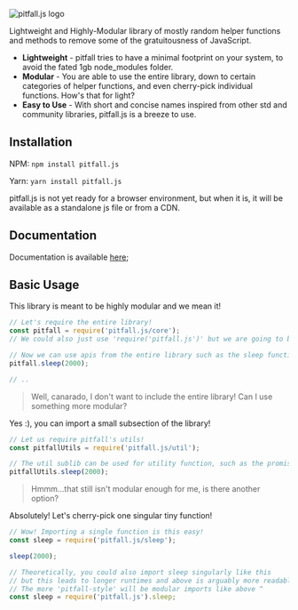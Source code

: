 ![pitfall.js logo](https://imgur.com/eqMsOvi.png)

Lightweight and Highly-Modular library of mostly random helper functions and methods to remove some of the gratuitousness of JavaScript.

* **Lightweight** - pitfall tries to have a minimal footprint on your system, to avoid the fated 1gb node_modules folder.
* **Modular** - You are able to use the entire library, down to certain categories of helper functions, and even cherry-pick individual functions. How's that for light?
* **Easy to Use** - With short and concise names inspired from other std and community libraries, pitfall.js is a breeze to use.

## Installation

NPM: `npm install pitfall.js`

Yarn: `yarn install pitfall.js`

pitfall.js is not yet ready for a browser environment, but when it is, it will be available as a standalone js file or from a CDN.

## Documentation

Documentation is available [here](https://canarado.github.io/pitfall.js/);

## Basic Usage

This library is meant to be highly modular and we mean it!

```js
// Let's require the entire library!
const pitfall = require('pitfall.js/core');
// We could also just use 'require('pitfall.js')' but we are going to be concise for the sake of this example

// Now we can use apis from the entire library such as the sleep function
pitfall.sleep(2000);

// ..
```

> Well, canarado, I don't want to include the entire library! Can I use something more modular?

Yes :), you can import a small subsection of the library!
```js
// Let us require pitfall's utils!
const pitfallUtils = require('pitfall.js/util');

// The util sublib can be used for utility function, such as the promise-based sleep function!
pitfallUtils.sleep(2000);
```

> Hmmm...that still isn't modular enough for me, is there another option?

Absolutely! Let's cherry-pick one singular tiny function!
```js
// Wow! Importing a single function is this easy!
const sleep = require('pitfall.js/sleep');

sleep(2000);

// Theoretically, you could also import sleep singularly like this
// but this leads to longer runtimes and above is arguably more readable.
// The more 'pitfall-style' will be modular imports like above ^
const sleep = require('pitfall.js').sleep;
```